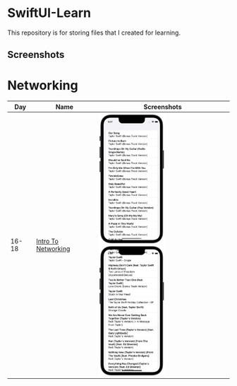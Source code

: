 # SwiftUI-Learn
This repository is for storing files that I created for learning.


## Screenshots

# Networking
|Day|Name|Screenshots|
|--|--|--|
|16-18|[Intro To Networking](Networking/IntroToNetworking)|<img src="Networking/IntroToNetworking/Screenshots/frame_1.png" width="150"/><img src="Networking/IntroToNetworking/Screenshots/frame_2.png" width="150"/>|
